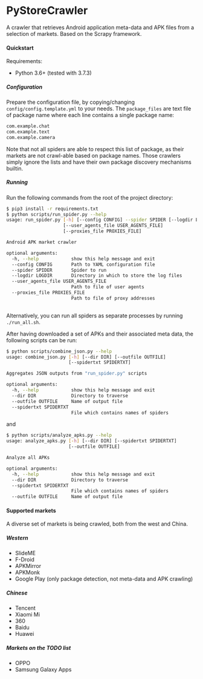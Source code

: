 # PyStoreCrawler
A crawler that retrieves Android application meta-data and APK files from a selection of markets.
Based on the Scrapy framework.

#### Quickstart
Requirements:
- Python 3.6+ (tested with 3.7.3)

##### Configuration
Prepare the configuration file, by copying/changing `config/config.template.yml` to your needs.
The `package_files` are text file of package name where each line contains a single package name:
```bash
com.example.chat
com.example.text
com.example.camera
```
Note that not all spiders are able to respect this list of package, as their markets are not crawl-able based on package names.
Those crawlers simply ignore the lists and have their own package discovery mechanisms builtin.       

##### Running
Run the following commands from the root of the project directory:
```bash
$ pip3 install -r requirements.txt
$ python scripts/run_spider.py --help
usage: run_spider.py [-h] [--config CONFIG] --spider SPIDER [--logdir LOGDIR]
                     [--user_agents_file USER_AGENTS_FILE]
                     [--proxies_file PROXIES_FILE]

Android APK market crawler

optional arguments:
  -h, --help            show this help message and exit
  --config CONFIG       Path to YAML configuration file
  --spider SPIDER       Spider to run
  --logdir LOGDIR       Directory in which to store the log files
  --user_agents_file USER_AGENTS_FILE
                        Path to file of user agents
  --proxies_file PROXIES_FILE
                        Path to file of proxy addresses
  
```
Alternatively, you can run all spiders as separate processes by running `./run_all.sh`.

After having downloaded a set of APKs and their associated meta data, the following scripts can be run:
```bash
$ python scripts/combine_json.py --help
usage: combine_json.py [-h] [--dir DIR] [--outfile OUTFILE]
                       [--spidertxt SPIDERTXT]

Aggregates JSON outputs from "run_spider.py" scripts

optional arguments:
  -h, --help            show this help message and exit
  --dir DIR             Directory to traverse
  --outfile OUTFILE     Name of output file
  --spidertxt SPIDERTXT
                        File which contains names of spiders
```
and 
```bash
$ python scripts/analyze_apks.py --help
usage: analyze_apks.py [-h] [--dir DIR] [--spidertxt SPIDERTXT]
                       [--outfile OUTFILE]

Analyze all APKs

optional arguments:
  -h, --help            show this help message and exit
  --dir DIR             Directory to traverse
  --spidertxt SPIDERTXT
                        File which contains names of spiders
  --outfile OUTFILE     Name of output file
```

#### Supported markets
A diverse set of markets is being crawled, both from the west and China. 

##### Western
- SlideME 
- F-Droid
- APKMirror
- APKMonk
- Google Play (only package detection, not meta-data and APK crawling)

##### Chinese
- Tencent
- Xiaomi Mi
- 360
- Baidu
- Huawei  

##### Markets on the TODO list
- OPPO
- Samsung Galaxy Apps
